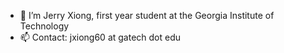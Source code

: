 - 👋 I’m Jerry Xiong, first year student at the Georgia Institute of Technology
- 📫 Contact: jxiong60 at gatech dot edu

<!---
jxiong21029/jxiong21029 is a ✨ special ✨ repository because its `README.md` (this file) appears on your GitHub profile.
You can click the Preview link to take a look at your changes.
--->
